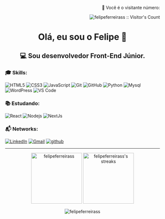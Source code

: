 <p align="right">👀 Você é o visitante número:</p>
<p align="right"><img src="https://profile-counter.glitch.me/{felipeferreirass}/count.svg" alt="felipeferreirass :: Visitor's Count" /></p>

<h1 align="center">Olá, eu sou o Felipe 👋</h1>
<h2 align="center">💻 <strong>Sou desenvolvedor Front-End Júnior</strong>.</h2>

<h3 align="left">🎓 Skills:</h3>
<div>
  
  ![HTML5](https://img.shields.io/badge/html5%20-%23E34F26.svg?&style=for-the-badge&logo=html5&logoColor=white)
  ![CSS3](https://img.shields.io/badge/css3%20-%231572B6.svg?&style=for-the-badge&logo=css3&logoColor=white)
  ![JavaScript](https://img.shields.io/badge/javascript%20-%23323330.svg?&style=for-the-badge&logo=javascript&logoColor=%23F7DF1E)
  ![Git](https://img.shields.io/badge/git%20-%23F05033.svg?&style=for-the-badge&logo=git&logoColor=white)
  ![GitHub](https://img.shields.io/badge/github%20-%23121011.svg?&style=for-the-badge&logo=github&logoColor=white)
  ![Python](https://img.shields.io/badge/python%20-%2314354C.svg?&style=for-the-badge&logo=python&logoColor=white)
  ![Mysql](https://img.shields.io/badge/mysql%20-%23323330.svg?&style=for-the-badge&logo=mysql&logoColor=white)
  ![WordPress](https://img.shields.io/badge/wordpress%20-%231572B6.svg?&style=for-the-badge&logo=wordpress&logoColor=white)
  ![VS Code](https://img.shields.io/badge/-VS%20Code-007ACC?style=for-the-badge&logo=visual-studio-code&logoColor=ffffff)
  
</div>
<h3 align="left">📚 Estudando:</h3>
<div>
  
  ![React](https://img.shields.io/badge/react%20-%2320232a.svg?&style=for-the-badge&logo=react&logoColor=%2361DAFB)
  ![Nodejs](https://img.shields.io/badge/-Nodejs-339933?style=for-the-badge&logo=Node.js&logoColor=ffffff)
  ![NextJs](https://img.shields.io/badge/next%20js%20-%23121011.svg?&style=for-the-badge&logo=next.js&logoColor=white)
  
</div>

<h3 align="left">📬 Networks: </h3>
<p align="left">
  <a href="https://www.linkedin.com/in/felipeferreiradev/" target="_blank"><img src="https://img.shields.io/badge/felipeferreiradev-%230077B5.svg?&style=for-the-badge&logo=linkedin&logoColor=white" alt="LinkedIn"></a>
  <a href="felipeferreirasilva.dev@gmail.com" target="_blank">
  <img src="https://img.shields.io/badge/felipeferreirasilva.dev-D14836?style=for-the-badge&logo=gmail&logoColor=white" alt="Gmail"></a>
  <a href="https://github.com/FelipeFerreiraSS" target="_blank"><img src="https://img.shields.io/badge/FelipeFerreiraSS-%23121011.svg?&style=for-the-badge&logo=github&logoColor=white" alt="github"></a>
  
  [comment]: <> (
   <a href="https://www.instagram.com/ctiagocv" target="_blank"><img src="https://img.shields.io/badge/ctiagocv-%23E4405F.svg?&style=for-the-badge&logo=instagram&logoColor=white" alt="Instagram"></a>
  //////////////
  <a href="https://www.facebook.com/cicero.tiago" target="_blank"><img src="https://img.shields.io/badge/cicero.tiago-%231877F2.svg?&style=for-the-badge&logo=facebook&logoColor=white" alt="Facebook"></a>
  /////////////////
  <a href="https://www.twitch.tv/ctiagocv" target="_blank">
<img src="https://img.shields.io/badge/ctiagocv%20-%239146FF.svg?&style=for-the-badge&logo=Twitch&logoColor=white" alt="Twitch"></a>
  //////////
  )
</p>
<hr>
<p align="center">
<img src="https://github-readme-stats.vercel.app/api?username=felipeferreirass&show_icons=true&theme=dark&hide_border=true&cache_seconds=1800&locale=en" alt="felipeferreirass" height="165"/>
<img src="https://github-readme-streak-stats.herokuapp.com/?user=felipeferreirass&count_private=true&theme=dark&hide_border" alt="felipeferreirass's streaks" height="165"/>
</p>
<p align="center">
<img src="https://github-readme-stats.vercel.app/api/top-langs/?username=felipeferreirass&langs_count=8&theme=dark&hide_border" alt="felipeferreirass" />
</p>

